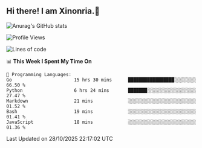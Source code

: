 ## Hi there! I am Xinonria.👋

![Anurag's GitHub stats](https://status-git-main-xinonrias-projects-f26540e3.vercel.app/api?username=xinonria&hide=stars,issues)

<!--START_SECTION:waka-->
![Profile Views](http://img.shields.io/badge/Profile%20Views-11-blue)

![Lines of code](https://img.shields.io/badge/From%20Hello%20World%20I%27ve%20Written-10.3%20million%20lines%20of%20code-blue)

📊 **This Week I Spent My Time On** 

```text
💬 Programming Languages: 
Go                       15 hrs 30 mins      █████████████████░░░░░░░░   66.50 % 
Python                   6 hrs 24 mins       ███████░░░░░░░░░░░░░░░░░░   27.47 % 
Markdown                 21 mins             ░░░░░░░░░░░░░░░░░░░░░░░░░   01.52 % 
Bash                     19 mins             ░░░░░░░░░░░░░░░░░░░░░░░░░   01.41 % 
JavaScript               18 mins             ░░░░░░░░░░░░░░░░░░░░░░░░░   01.36 % 
```


 Last Updated on 28/10/2025 22:17:02 UTC
<!--END_SECTION:waka-->

<!--
**xinonria/xinonria** is a ✨ _special_ ✨ repository because its `README.md` (this file) appears on your GitHub profile.

Here are some ideas to get you started:

- 🔭 I’m currently working on ...
- 🌱 I’m currently learning ...
- 👯 I’m looking to collaborate on ...
- 🤔 I’m looking for help with ...
- 💬 Ask me about ...
- 📫 How to reach me: ...
- 😄 Pronouns: ...
- ⚡ Fun fact: ...
-->

